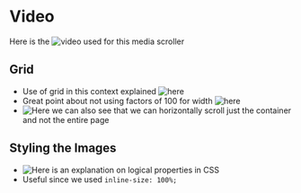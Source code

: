 # Video

Here is the ![video](https://www.youtube.com/watch?v=3yfswsnD2sw) used for this media scroller

## Grid

- Use of grid in this context explained ![here](https://youtu.be/3yfswsnD2sw?t=237)
- Great point about not using factors of 100 for width ![here](https://youtu.be/3yfswsnD2sw?t=319)
- ![Here](https://youtu.be/3yfswsnD2sw?t=414) we can also see that we can horizontally scroll just the container and not the entire page

## Styling the Images

- ![Here](https://youtu.be/kzvmaVik4mA) is an explanation on logical properties in CSS
- Useful since we used `inline-size: 100%;`
